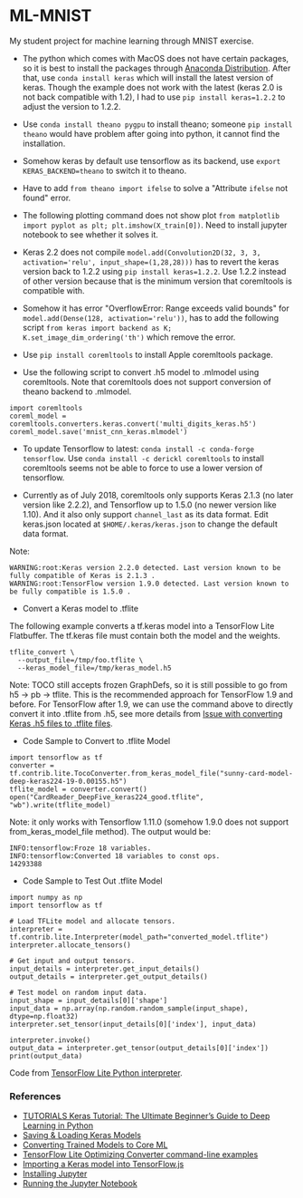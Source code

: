 # ML-MNIST
My student project for machine learning through MNIST exercise.

* The python which comes with MacOS does not have certain packages, so it is best to install the packages through [Anaconda Distribution](https://www.anaconda.com/download/#macos). After that, use ```conda install keras``` which will install the latest version of keras. Though the example does not work with the latest (keras 2.0 is not back compatible with 1.2), I had to use ```pip install keras=1.2.2``` to adjust the version to 1.2.2. 

* Use `conda install theano pygpu` to install theano; someone `pip install theano` would have problem after going into python, it cannot find the installation. 

* Somehow keras by default use tensorflow as its backend, use ```export KERAS_BACKEND=theano``` to switch it to theano. 

* Have to add ```from theano import ifelse``` to solve a "Attribute `ifelse` not found" error. 

* The following plotting command does not show plot ```from matplotlib import pyplot as plt; plt.imshow(X_train[0])```. Need to install jupyter notebook to see whether it solves it. 

* Keras 2.2 does not compile ```model.add(Convolution2D(32, 3, 3, activation='relu', input_shape=(1,28,28)))``` has to revert the keras version back to 1.2.2 using ```pip install keras=1.2.2```.  Use 1.2.2 instead of other version because that is the minimum version that coremltools is compatible with. 

* Somehow it has error "OverflowError: Range exceeds valid bounds" for ```model.add(Dense(128, activation='relu'))```, has to add the following script ```from keras import backend as K;
K.set_image_dim_ordering('th')``` which remove the error. 

* Use ```pip install coremltools``` to install Apple coremltools package. 

* Use the following script to convert .h5 model to .mlmodel using coremltools. Note that coremltools does not support conversion of theano backend to .mlmodel. 
```
import coremltools
coreml_model = coremltools.converters.keras.convert('multi_digits_keras.h5')
coreml_model.save('mnist_cnn_keras.mlmodel')
```

* To update Tensorflow to latest: ```conda install -c conda-forge tensorflow```. Use ```conda install -c derickl coremltools``` to install coremltools seems not be able to force to use a lower version of tensorflow. 

* Currently as of July 2018, coremltools only supports Keras 2.1.3 (no later version like 2.2.2), and Tensorflow up to 1.5.0 (no newer version like 1.10). And it also only support `channel_last` as its data format. Edit keras.json located at ```$HOME/.keras/keras.json``` to change the default data format. 

Note: 
```
WARNING:root:Keras version 2.2.0 detected. Last version known to be fully compatible of Keras is 2.1.3 .
WARNING:root:TensorFlow version 1.9.0 detected. Last version known to be fully compatible is 1.5.0 .
```
* Convert a Keras model to .tflite

The following example converts a tf.keras model into a TensorFlow Lite Flatbuffer. The tf.keras file must contain both the model and the weights.

```
tflite_convert \
  --output_file=/tmp/foo.tflite \
  --keras_model_file=/tmp/keras_model.h5
```

Note: TOCO still accepts frozen GraphDefs, so it is still possible to go from h5 -> pb -> tflite. This is the recommended approach for TensorFlow 1.9 and before. For TensorFlow after 1.9, we can use the command above to directly convert it into .tflite from .h5, see more details from [Issue with converting Keras .h5 files to .tflite files](https://github.com/tensorflow/tensorflow/issues/20878). 

* Code Sample to Convert to .tflite Model
```
import tensorflow as tf
converter = tf.contrib.lite.TocoConverter.from_keras_model_file("sunny-card-model-deep-keras224-19-0.00155.h5")
tflite_model = converter.convert()
open("CardReader_DeepFive_keras224_good.tflite", "wb").write(tflite_model)
```
Note: it only works with Tensorflow 1.11.0 (somehow 1.9.0 does not support from_keras_model_file method). The output would be: 
```
INFO:tensorflow:Froze 18 variables.
INFO:tensorflow:Converted 18 variables to const ops.
14293388
```

* Code Sample to Test Out .tflite Model
```
import numpy as np
import tensorflow as tf

# Load TFLite model and allocate tensors.
interpreter = tf.contrib.lite.Interpreter(model_path="converted_model.tflite")
interpreter.allocate_tensors()

# Get input and output tensors.
input_details = interpreter.get_input_details()
output_details = interpreter.get_output_details()

# Test model on random input data.
input_shape = input_details[0]['shape']
input_data = np.array(np.random.random_sample(input_shape), dtype=np.float32)
interpreter.set_tensor(input_details[0]['index'], input_data)

interpreter.invoke()
output_data = interpreter.get_tensor(output_details[0]['index'])
print(output_data)
```

Code from [TensorFlow Lite Python interpreter](https://www.tensorflow.org/lite/convert/python_api). 

### References

* [TUTORIALS
Keras Tutorial: The Ultimate Beginner’s Guide to Deep Learning in Python](https://elitedatascience.com/keras-tutorial-deep-learning-in-python)
* [Saving & Loading Keras Models](https://jovianlin.io/saving-loading-keras-models/)
* [Converting Trained Models to Core ML](https://developer.apple.com/documentation/coreml/converting_trained_models_to_core_ml)
* [TensorFlow Lite Optimizing Converter command-line examples](https://github.com/tensorflow/tensorflow/blob/master/tensorflow/contrib/lite/toco/g3doc/cmdline_examples.md#keras)
* [Importing a Keras model into TensorFlow.js](https://js.tensorflow.org/tutorials/import-keras.html)
* [Installing Jupyter](https://jupyter.org/install.html)
* [Running the Jupyter Notebook](https://jupyter.readthedocs.io/en/latest/running.html)
